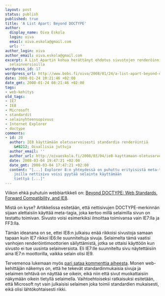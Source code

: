 ```yaml
---
layout: post
status: publish
published: true
title: 'A List Apart: Beyond DOCTYPE'
author:
  display_name: Oiva Eskola
  login: oiva
  email: oiva.eskola@gmail.com
  url: ''
author_login: oiva
author_email: oiva.eskola@gmail.com
excerpt: A List Apartin kohua herättänyt ehdotus sivustojen renderöinnistä tietyillä
  selainversioilla
wordpress_id: 17
wordpress_url: http://www.bobs.fi/oiva/2008/01/24/a-list-apart-beyond-doctype/
date: 2008-01-24 10:21:46 +02:00
date_gmt: 2008-01-24 08:21:46 +02:00
tags:
- web-kehitys
old_tags:
- IE7
- IE8
- Microsoft
- standardit
- selainyhteensopivuus
- Internet Explorer
- doctype
comments:
- id: 20
  author: IE8 käyttämään oletusarvoisesti standardia renderöintiä
    &#8212; Oivallisia juttuja
  author_email: ''
  author_url: http://oivaeskola.fi/2008/03/04/ie8-kayttamaan-oletusarvoisesti-standardia-renderointia/
  date: 2008-03-04 19:47:21 +02:00
  date_gmt: 2008-03-04 17:47:21 +02:00
  content: "[...] Explorer 8:n yhteydessä on puhuttu erityisistä meta-tageista,
    joilla nettisivu voisi pyytää selainta käyttämään
    tiettyä [...]"
---
```

<p>Viikon ehkä puhutuin webbiartikkeli on: <a href="http://alistapart.com/articles/beyonddoctype">Beyond DOCTYPE: Web Standards, Forward Compatibility, and IE8</a>.</p>
<p>Mistä on kyse? Artikkelissa esitetään, että nettisivujen DOCTYPE-merkinnän sijaan alettaisiin käyttää meta-tagia, joka kertoo millä selaimilla sivun on testattu toimivan. Sivusto voisi esimerkiksi ilmoittaa toimivansa vain IE7:lla ja FF3:lla.</p>
<p>Tämän ideanana on se, ettei IE8:n julkaisu enää rikkoisi sivustoja samaan tapaan kuin IE7 rikkoi IE6:lle suunniteltuja sivuja. Selaimelta tämä vaatisi vanhojen renderöintimoottorien säilyttämistä, jotka se ottaisi käyttöön kun sivusto ei tue uusinta selainversiota. Eli IE7:lle suunniteltu sivu näytettäisiin aina IE7:n moottorilla, vaikka selain olisi IE9.</p>
<p>Tervemenoa lukemaan myös <a href="http://alistapart.com/comments/beyonddoctype/">pari sataa kommenttia aiheesta</a>. Monen web-kehittäjän näkemys on, että he tekevät standardinmukaisia sivuja ja selaimen tehtävä on näyttää se oikein, eikä niin että sivut muokattaisiin näkymään oikein tietyllä selaimella. Vaihtoehtoiseksi ratkaisuksi esitetään, että Microsoft nyt vain julkaisisi selaimen joka toimii standardien mukaisesti, eikä olisi lähtökohtaisesti rikki.</p>
